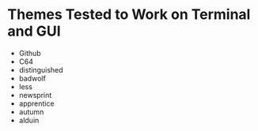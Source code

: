 # Themes Tested to Work on Terminal and GUI
- Github
- C64
- distinguished
- badwolf
- less
- newsprint
- apprentice
- autumn
- alduin
